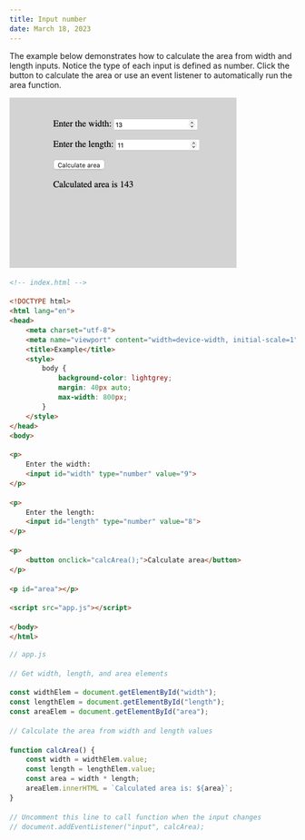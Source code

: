 ```yaml
---
title: Input number
date: March 18, 2023
---
```


The example below demonstrates how to calculate the area from width and length inputs. Notice the type of each input is defined as number. Click the button to calculate the area or use an event listener to automatically run the area function.

<img src="../../assets/images/javascript-input-number.png" style="max-width:400px;" alt="input number">

```html
<!-- index.html -->

<!DOCTYPE html>
<html lang="en">
<head>
    <meta charset="utf-8">
    <meta name="viewport" content="width=device-width, initial-scale=1">
    <title>Example</title>
    <style>
        body {
            background-color: lightgrey;
            margin: 40px auto;
            max-width: 800px;
        }
    </style>
</head>
<body>

<p>
    Enter the width:
    <input id="width" type="number" value="9">
</p>

<p>
    Enter the length:
    <input id="length" type="number" value="8">
</p>

<p>
    <button onclick="calcArea();">Calculate area</button>
</p>

<p id="area"></p>

<script src="app.js"></script>

</body>
</html>
```

```javascript
// app.js

// Get width, length, and area elements

const widthElem = document.getElementById("width");
const lengthElem = document.getElementById("length");
const areaElem = document.getElementById("area");

// Calculate the area from width and length values

function calcArea() {
    const width = widthElem.value;
    const length = lengthElem.value;
    const area = width * length;
    areaElem.innerHTML = `Calculated area is: ${area}`;
}

// Uncomment this line to call function when the input changes
// document.addEventListener("input", calcArea);
```

